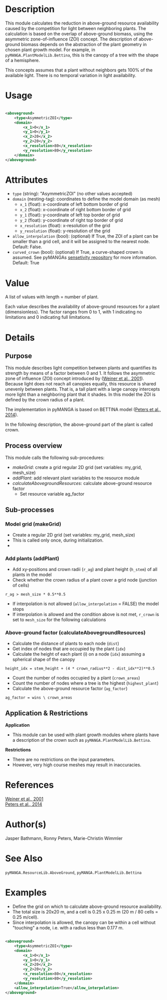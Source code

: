 # Description

This module calculates the reduction in above-ground resource availability caused by the competition for light between neighboring plants.
The calculation is based on the overlap of above-ground biomass, using the asymmetric zone-of-influence (ZOI) concept.
The description of above-ground biomass depends on the abstraction of the plant geometry in chosen plant growth model.
For example, in `pyMANGA.PlantModelLib.Bettina`, this is the canopy of a tree with the shape of a hemisphere.

This concepts assumes that a plant without neighbors gets 100% of the available light.
There is no temporal variation in light availability.

# Usage

```xml

<aboveground>
    <type>AsymmetricZOI</type>
    <domain>
        <x_1>0</x_1>
        <y_1>0</y_1>
        <x_2>20</x_2>
        <y_2>20</y_2>
        <x_resolution>80</x_resolution>
        <y_resolution>80</y_resolution>
    </domain>
</aboveground>
```

# Attributes

- ``type`` (string): "AsymmetricZOI" (no other values accepted)
- ``domain`` (nesting-tag): coordinates to define the model domain (as mesh)
    - ``x_1`` (float): x-coordinate of left bottom border of grid
    - ``x_2`` (float): x-coordinate of right bottom border of grid
    - ``y_1`` (float): y-coordinate of left top border of grid
    - ``y_2`` (float): y-coordinate of right top border of grid
    - ``x_resolution`` (float): x-resolution of the grid
    - ``y_resolution`` (float): y-resolution of the grid
- ``allow_interpolation`` (bool): (optional) If True, the ZOI of a plant can be smaller than a grid cell, and it will be
  assigned to the nearest node. Default: False.
- ``curved_crown`` (bool): (optional) If True, a curve-shaped crown is assumed. See pyMANGAs <a href="https://github.com/pymanga/sensitivity/blob/main/ResourceLib/AboveGround/AsymmetricZOI/curved_crown/curved_crown.md" target="_blank">sensetivity repository</a> for more information. Default: True


# Value

A list of values with length = number of plant.

Each value describes the availability of above-ground resources for a plant (dimensionless).
The factor ranges from 0 to 1, with 1 indicating no limitations and 0 indicating full limitations.

# Details

## Purpose

This module describes light competition between plants and quantifies its strength by means of a factor between 0 and 1.
It follows the asymmetric zone of influence (ZOI) concept introduced
by (<a href="https://doi.org/10.1086/321988" target="_blank">Weiner et al., 2001</a>). Because light does not reach all
canopies equally, this resource is shared unevenly between plants. That is, a tall plant with a large canopy intercepts
more light than a neighboring plant that it shades.
In this model the ZOI is defined by the crown radius of a plant.

The implementation in pyMANGA is based on BETTINA model (<a href="https://doi.org/10.1016/j.ecolmodel.2014.04.001" target="_blank">Peters et al., 2014</a>).

In the following description, the above-ground part of the plant is called crown.

## Process overview

This module calls the following sub-procedures:

- *makeGrid*: create a grid regular 2D grid (set variables: my_grid, mesh_size)
- *addPlant*: add relevant plant variables to the resource module
- *calculateAbovegroundResources*: calculate above-ground resource factor
  - Set resource variable ag_factor

## Sub-processes
### Model grid (makeGrid)

- Create a regular 2D grid (set variables: my_grid, mesh_size)
- This is called only once, during initialization.
- 
### Add plants (addPlant)

- Add xy-positions and crown radii (``r_ag``) and plant height (``h_stem``) of all plants in the model
- Check whether the crown radius of a plant cover a grid node (junction of cells)
```
r_ag > mesh_size * 0.5**0.5
```
  - If interpolation is not allowed (``allow_interpolation`` = FALSE) the model stops
  - If interpolation is allowed and the condition above is not met, ``r_crown`` is set to ``mesh_size`` for the following calculations

### Above-ground factor (calculateAbovegroundResources)

- Calculate the distance of plants to each node (``dist``)
- Get index of nodes that are occupied by the plant (``idx``)	
- Calculate the height of each plant (i) on a node (``idx``) assuming a spherical shape of the canopy	
````
height_idx = stem_height + (4 * crown_radius**2 - dist_idx**2)**0.5
````

- Count the number of nodes occupied by a plant (``crown_areas``) 
- Count the number of nodes where a tree is the highest (``highest_plant``) 
- Calculate the above-ground resource factor (``ag_factor``) 
````
ag_factor = wins \ crown_areas
````


## Application & Restrictions

**Application**

- This module can be used with plant growth modules where plants have a description of the crown such as `pyMANGA.PlantModelLib.Bettina`.

**Restrictions**

- There are no restrictions on the input parameters. 
- However, very high course meshes may result in inaccuracies.

# References

<a href="https://doi.org/10.1086/321988" target="_blank">Weiner et al., 2001</a>  
<a href="https://doi.org/10.1016/j.ecolmodel.2014.04.001" target="_blank">Peters et al., 2014</a>


# Author(s)

Jasper Bathmann, Ronny Peters, Marie-Christin Wimmler

# See Also


`pyMANGA.ResourceLib.AboveGround`, `pyMANGA.PlantModelLib.Bettina`


# Examples

- Define the grid on which to calculate above-ground resource availability.
- The total size is 20x20 m, and a cell is 0.25 x 0.25 m (20 m / 80 cells = 0.25 m/cell).
- Since interpolation is allowed, the canopy can be within a cell without "touching" a node, i.e. with a radius less than 0.177 m. 

```xml

<aboveground>
    <type>AsymmetricZOI</type>
    <domain>
        <x_1>0</x_1>
        <y_1>0</y_1>
        <x_2>20</x_2>
        <y_2>20</y_2>
        <x_resolution>80</x_resolution>
        <y_resolution>80</y_resolution>
    </domain>
    <allow_interpolation>True</allow_interpolation>
</aboveground>
```
